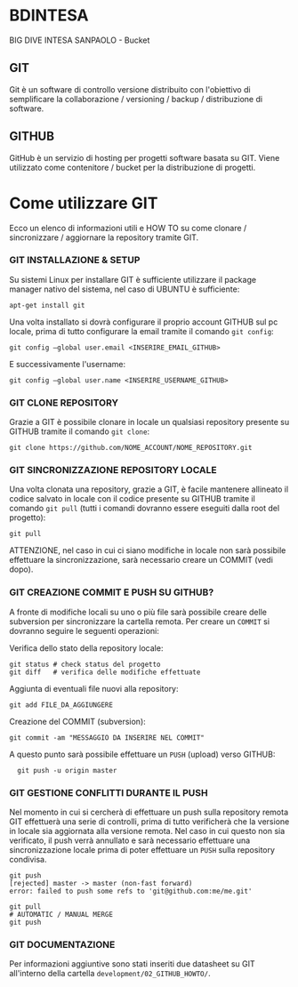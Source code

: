 
# BDINTESA

BIG DIVE INTESA SANPAOLO - Bucket

## GIT

Git è un software di controllo versione distribuito con l'obiettivo di semplificare la collaborazione / versioning / backup / distribuzione di software.

## GITHUB

GitHub è un servizio di hosting per progetti software basata su GIT. Viene utilizzato come contenitore / bucket per la distribuzione di progetti.

# Come utilizzare GIT

Ecco un elenco di informazioni utili e HOW TO su come clonare / sincronizzare / aggiornare la repository tramite GIT.

### GIT INSTALLAZIONE & SETUP

Su sistemi Linux per installare GIT è sufficiente utilizzare il package manager nativo del sistema, nel caso di UBUNTU è sufficiente:

    apt-get install git

Una volta installato si dovrà configurare il proprio account GITHUB sul pc locale, prima di tutto configurare la email tramite il comando ``git config``:

    git config —global user.email <INSERIRE_EMAIL_GITHUB>

E successivamente l'username:

    git config —global user.name <INSERIRE_USERNAME_GITHUB>

### GIT CLONE REPOSITORY

Grazie a GIT è possibile clonare in locale un qualsiasi repository presente su GITHUB tramite il comando ``git clone``:

    git clone https://github.com/NOME_ACCOUNT/NOME_REPOSITORY.git

### GIT SINCRONIZZAZIONE REPOSITORY LOCALE

Una volta clonata una repository, grazie a GIT, è facile mantenere allineato il codice salvato in locale con il codice presente su GITHUB tramite il comando ``git pull`` (tutti i comandi dovranno essere eseguiti dalla root del progetto):

    git pull

ATTENZIONE, nel caso in cui ci siano modifiche in locale non sarà possibile effettuare la sincronizzazione, sarà necessario creare un COMMIT (vedi dopo).

### GIT CREAZIONE COMMIT E PUSH SU GITHUB?

A fronte di modifiche locali su uno o più file sarà possibile creare delle subversion per sincronizzare la cartella remota. Per creare un ``COMMIT`` si dovranno seguire le seguenti operazioni:

Verifica dello stato della repository locale:

    git status # check status del progetto
    git diff   # verifica delle modifiche effettuate

Aggiunta di eventuali file nuovi alla repository:

    git add FILE_DA_AGGIUNGERE

Creazione del COMMIT (subversion):

    git commit -am "MESSAGGIO DA INSERIRE NEL COMMIT"

A questo punto sarà possibile effettuare un ``PUSH`` (upload) verso GITHUB:

      git push -u origin master

### GIT GESTIONE CONFLITTI DURANTE IL PUSH

Nel momento in cui si cercherà di effettuare un push sulla repository remota GIT effettuerà una serie di controlli, prima di tutto verificherà che la versione in locale sia aggiornata alla versione remota. Nel caso in cui questo non sia verificato, il push verrà annullato e sarà necessario effettuare una sincronizzazione locale prima di poter effettuare un ``PUSH`` sulla repository condivisa.

    git push
    [rejected] master -> master (non-fast forward)
    error: failed to push some refs to 'git@github.com:me/me.git'

    git pull
    # AUTOMATIC / MANUAL MERGE
    git push

### GIT DOCUMENTAZIONE

Per informazioni aggiuntive sono stati inseriti due datasheet su GIT all'interno della cartella ``development/02_GITHUB_HOWTO/``.
